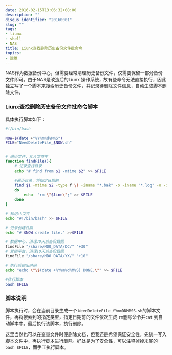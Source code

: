 ```yaml
---
date: 2016-02-15T13:06:32+08:00
description: ""
disqus_identifier: "20160001"
slug: ""
tags:
- liunx
- shell
- NAS
title: Liunx查找删除历史备份文件批命令
topics:
- 运维
---
```


NAS作为数据备份中心，但需要经常清理历史备份文件，仅需要保留一部分备份文件即可。由于NAS是改造后的Liunx 操作系统，故有些命令无法直接执行，因此独立写了一个脚本来搜索历史备份文件，并记录待删除文件信息，自动生成脚本删除文件。

###  Liunx查找删除历史备份文件批命令脚本

具体执行脚本如下：

```bash
#!/bin/bash

NOW=$(date +"%Y%m%d%M%S")
FILE="NeedDeleteFile_$NOW.sh"


# 遍历文件，写入文件中
function findFile(){ 
	# 记录查找目录
	echo "# find from $1 -mtime $2" >> $FILE
	
	#遍历目录，将指定日期的
    find $1 -mtime $2 -type f \( -iname "*.bak" -o -iname "*.log" -o -iname "*.zip" -o -iname "*.rar" \)  -print0 | while IFS= read -r -d $'\0' line; 
    do
        echo  "rm \"$line\";" >> $FILE
    done
}

# 标记sh文件
echo "#!/bin/bash" >> $FILE

# 记录创建日期
echo "# $NOW create file." >>$FILE

# 数据中心，清理30天前备份数据
findFile "/share/MD0_DATA/DC/" "+30"
# 营销平台，清理10天前备份数据
findFile "/share/MD0_DATA/YX/" "+10" 

# 执行后输出时间
echo "echo \"\$(date +%Y%m%d%M%S) DONE.\"" >> $FILE

#执行脚本
bash $FILE
```


### 脚本说明

脚本执行时，会在当前目录生成一个 `NeedDeleteFile_YYmmDDMMSS.sh`的脚本文件，再将搜索到的指定类型，指定日期前的文件依次生成 `rm`删除命令并`cat` 到自动脚本中。最后执行该脚本，执行删除。

这里当然也可以在变量文件时便删除文档，但我还是希望保证安全性，先统一写入脚本文件中，再执行脚本进行删除。好处是为了安全性，可以注释掉掉末尾的`bash $FILE`，而手工执行脚本。
